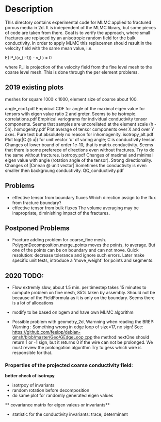 # Description

This directory contains experimental code for MLMC applied to fractured porous media in 2d.
It is independent of the MLMC library, but some pieces of code are taken from there.
Goal is to verify the approach, where small fractures are replaced by an anisotropic random field for the bulk conductivity.
In order to apply MLMC this replacemen should result in the velocity field with the same mean value, i.e.

E( P_l(v_{l-1}) - v_l ) = 0

where P_l is projection of the velocity field from the fine level mesh to the coarse level mesh. This is done through the per element problems.

## 2019 existing plots
meshes for square 1000 x 1000, element size of coarse about 100.  

angle_ecdf.pdf          Empirical CDF for angle of the maximal eigen value for tensors with eigen value ratio 2 and greter. Seems to be isotropic.
correlations.pdf        Empirical variograms for individual conductivity tensor components. Seems that samples are uncorellated at the element scale (h - 5h).
homogenity.pdf          Plot average of tensor components over X and over Y axes. Pure test but absolutely no reason for inhomogenity. 
isotropy_alt.pdf        Plot log(|C @ u|) for unit vector 'u' of varing angle; C is conductivity tensor.
                        Changes of lower bound of order 1e-10, that is matrix conductivity. Seems that there is some preferece of directions even without fractures. 
                        Try to do the same without fractures.
isotropy.pdf            Changes of maximal and minimal eigen value with angle (rotation angle of the tensor). Strong directionality.
                        Changes of |Cmean @ unit vector|
                        Sometimes the conductivity is even smaller then backgroung conductivity.
QQ_conductivity.pdf

## Problems
  
  
- effective tensor from boundary fluxes 
  Which direction assign to the flux from fracture boundary?
- effective tensor from bulk fluxes
  The volume averaging may be inapropriate, diminishing impact of the fractures.
  
  
## Postponed Problems
- Fracture adding problem for coarse_fine mesh. PolygonDecomposition.merge_points moves the points, to average. But one of the points can be on boundary and can not move.
  Quick resolution: decrease tolerance and ignore such errors.
  Later make specific unit tests, introduce a 'move_weight' for points and segments.


## 2020 TODO:
- Flow extremly slow, about 1.5 min. per timestep takes 15 minutes to compute problem on fine mesh, 85% taken by assembly. Should not be because of the FieldFormula as it is only on the boundary.
  Seems there is a lot of allocations

- modify to be based on bgem and have own MLMC algorithm

- Possible problem with geometry_2d, Warnning when reading the BREP: 
  Warning : Something wrong in edge loop of size=17, no sign! 
  See: https://github.com/feelpp/debian-gmsh/blob/master/Geo/GEdgeLoop.cpp
  the method nextOne should return 1 or -1 sign, but it returns 0 if the wire can not be prolonged. We must review the prolongation algorithm 
  Try tu gess which wire is responsible for that.

### Properties of the projected coarse conductivity field:

**better check of isotropy**
- isotrpoy of invariants
- random rotation before decomposition
- do same plot for randomly generated eigen values

** covariance matrix for eigen valeus or invariants**
- statistic for the conductivity invariants: trace, determinant
